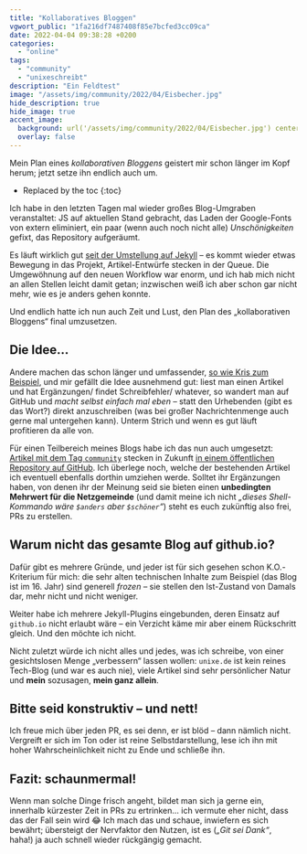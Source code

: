 ```yaml
---
title: "Kollaboratives Bloggen"
vgwort_public: "1fa216df7487408f85e7bcfed3cc09ca"
date: 2022-04-04 09:38:28 +0200
categories:
  - "online"
tags:
  - "community"
  - "unixeschreibt"
description: "Ein Feldtest"
image: "/assets/img/community/2022/04/Eisbecher.jpg"
hide_description: true
hide_image: true
accent_image:
  background: url('/assets/img/community/2022/04/Eisbecher.jpg') center/cover
  overlay: false
---
```


Mein Plan eines *kollaborativen Bloggens* geistert mir schon länger im Kopf herum; jetzt setze ihn endlich auch um.

* Replaced by the toc
{:toc}

Ich habe in den letzten Tagen mal wieder großes Blog-Umgraben veranstaltet: JS auf aktuellen Stand gebracht, das Laden der Google-Fonts von extern eliminiert, ein paar (wenn auch noch nicht alle) *Unschönigkeiten* gefixt, das Repository aufgeräumt.

Es läuft wirklich gut [seit der Umstellung auf Jekyll](/von-wordpress-zu-jekyll/) – es kommt wieder etwas Bewegung in das Projekt, Artikel-Entwürfe stecken in der Queue. Die Umgewöhnung auf den neuen Workflow war enorm, und ich hab mich nicht an allen Stellen leicht damit getan; inzwischen weiß ich aber schon gar nicht mehr, wie es je anders gehen konnte.

Und endlich hatte ich nun auch Zeit und Lust, den Plan des „kollaborativen Bloggens“ final umzusetzen.

## Die Idee...
Andere machen das schon länger und umfassender, [so wie Kris zum Beispiel](https://blog.koehntopp.info/contribute/), und mir gefällt die Idee ausnehmend gut: liest man einen Artikel und hat Ergänzungen/ findet Schreibfehler/ whatever, so wandert man auf GitHub und *macht selbst einfach mal eben* – statt den Urhebenden (gibt es das Wort?) direkt anzuschreiben (was bei großer Nachrichtenmenge auch gerne mal untergehen kann). Unterm Strich und wenn es gut läuft profitieren da alle von.

Für einen Teilbereich meines Blogs habe ich das nun auch umgesetzt: [Artikel mit dem Tag `community`](/tag-community/) stecken in Zukunft [in einem öffentlichen Repository auf GitHub](https://github.com/netzwerkgoettin/community).
Ich überlege noch, welche der bestehenden Artikel ich eventuell ebenfalls dorthin umziehen werde.
Solltet ihr Ergänzungen haben, von denen ihr der Meinung seid sie bieten einen **unbedingten Mehrwert für die Netzgemeinde** (und damit meine ich nicht *„dieses Shell-Kommando wäre `$anders` aber `$schöner`“*) steht es euch zukünftig also frei, PRs zu erstellen.

## Warum nicht das gesamte Blog auf github.io?
Dafür gibt es mehrere Gründe, und jeder ist für sich gesehen schon K.O.-Kriterium für mich: die sehr alten technischen Inhalte zum Beispiel (das Blog ist im 16. Jahr) sind generell *frozen* – sie stellen den Ist-Zustand von Damals dar, mehr nicht und nicht weniger.

Weiter habe ich mehrere Jekyll-Plugins eingebunden, deren Einsatz auf `github.io` nicht erlaubt wäre – ein Verzicht käme mir aber einem Rückschritt gleich. Und den möchte ich nicht.

Nicht zuletzt würde ich nicht alles und jedes, was ich schreibe, von einer gesichtslosen Menge „verbessern“ lassen wollen: `unixe.de` ist kein reines Tech-Blog (und war es auch nie), viele Artikel sind sehr persönlicher Natur und **mein** sozusagen, **mein ganz allein**.

## Bitte seid konstruktiv – und nett!
Ich freue mich über jeden PR, es sei denn, er ist blöd – dann nämlich nicht. Vergreift er sich im Ton oder ist reine Selbstdarstellung, lese ich ihn mit hoher Wahrscheinlichkeit nicht zu Ende und schließe ihn.

## Fazit: schaunmermal!
Wenn man solche Dinge frisch angeht, bildet man sich ja gerne ein, innerhalb kürzester Zeit in PRs zu ertrinken... ich vermute eher nicht, dass das der Fall sein wird 😂 Ich mach das und schaue, inwiefern es sich bewährt; übersteigt der Nervfaktor den Nutzen, ist es (*„Git sei Dank“*, haha!) ja auch schnell wieder rückgängig gemacht.

